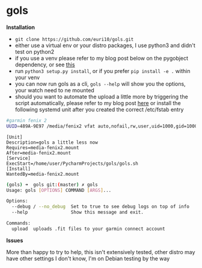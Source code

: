 # gols

**Installation**

* `git clone https://github.com/euri10/gols.git`
* either use a virtual env or your distro packages, I use python3 and didn't test on python2
* if you use a venv please refer to my blog post below on the pygobject dependency, or see [this](http://stackoverflow.com/a/31609727/3581357)
* run `python3 setup.py install`, or if you prefer `pip install -e .` within your venv
* you can now run gols as a cli, `gols --help` will show you the options, your watch need to ne mounted
* should you want to automate the upload a little more by triggering the script automatically, please refer to my blog post [here](https://medium.com/@euri10/gols-garmin-on-linux-sucks-f1f065f7529a#.3htyjn6q8)
or install the following systemd unit after you created the correct /etc/fstab entry

```bash
#garmin fenix 2
UUID=489A-9E97 /media/fenix2 vfat auto,nofail,rw,user,uid=1000,gid=1000 0 2
```
```systemd
[Unit]
Description=gols a little less now
Requires=media-fenix2.mount
After=media-fenix2.mount
[Service]
ExecStart=/home/user/PycharmProjects/gols/gols.sh
[Install]
WantedBy=media-fenix2.mount
```

```bash
(gols) ➜  gols git:(master) ✗ gols
Usage: gols [OPTIONS] COMMAND [ARGS]...

Options:
  --debug / --no_debug  Set to true to see debug logs on top of info
  --help                Show this message and exit.

Commands:
  upload  uploads .fit files to your garmin connect account
  ```
  
**Issues**

More than happy to try to help, this isn't extensively tested, other distro may have other settings I don't know, I'm on Debian testing by the way